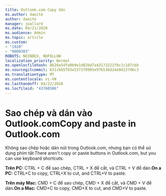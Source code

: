 ```yaml
---
title: Outlook.com Copy dán
ms.author: daeite
author: daeite
manager: joallard
ms.date: 04/21/2020
ms.audience: Admin
ms.topic: article
ms.custom:
- "1920"
- "9000303"
ROBOTS: NOINDEX, NOFOLLOW
localization_priority: Normal
ms.openlocfilehash: 8628a5dfe0b9e1d82bd7a43173221f6c1c107cbb
ms.sourcegitcommit: 631cbb5f03e5371f0995e976536d24e9d13746c3
ms.translationtype: MT
ms.contentlocale: vi-VN
ms.lasthandoff: 04/22/2020
ms.locfileid: "43760506"
---
```

# <a name="copy-and-paste-in-outlookcom"></a><span data-ttu-id="cde47-102">Sao chép và dán vào Outlook.com</span><span class="sxs-lookup"><span data-stu-id="cde47-102">Copy and paste in Outlook.com</span></span>

<span data-ttu-id="cde47-103">Không sao chép hoặc dán nút trong Outlook.com, nhưng bạn có thể sử dụng phím tắt:</span><span class="sxs-lookup"><span data-stu-id="cde47-103">There aren't copy or paste buttons in Outlook.com, but you can use keyboard shortcuts:</span></span>

<span data-ttu-id="cde47-104">**Trên PC:** CTRL + C để sao chép, CTRL + X để cắt, và CTRL + V để dán.</span><span class="sxs-lookup"><span data-stu-id="cde47-104">**On a PC:** CTRL+C to copy, CTRL+X to cut, and CTRL+V to paste.</span></span>

<span data-ttu-id="cde47-105">**Trên máy Mac:** CMD + C để sao chép, CMD + X để cắt, và CMD + V để dán.</span><span class="sxs-lookup"><span data-stu-id="cde47-105">**On a Mac:** CMD+C to copy, CMD+X to cut, and CMD+V to paste.</span></span>